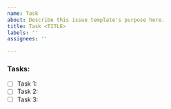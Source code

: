 ```yaml
---
name: Task
about: Describe this issue template's purpose here.
title: Task <TITLE>
labels: ''
assignees: ''

---
```


### Tasks:

- [ ] Task 1:
- [ ] Task 2:
- [ ] Task 3:
